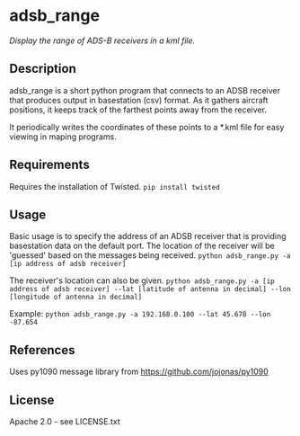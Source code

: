 # adsb_range
*Display the range of ADS-B receivers in a kml file.*

## Description
adsb_range is a short python program that connects to an ADSB receiver that produces output in basestation (csv) format. As it gathers aircraft positions, it keeps track of the farthest points away from the receiver.

It periodically writes the coordinates of these points to a *.kml file for easy viewing in maping programs.

## Requirements
Requires the installation of Twisted. `pip install twisted`

## Usage
Basic usage is to specify the address of an ADSB receiver that is providing basestation data on the default port. The location of the receiver will be 'guessed' based on the messages being received.
`python adsb_range.py -a [ip address of adsb receiver]`

The receiver's location can also be given.
`python adsb_range.py -a [ip address of adsb receiver] --lat [latitude of antenna in decimal] --lon [longitude of antenna in decimal]`

Example:
`python adsb_range.py -a 192.168.0.100 --lat 45.678 --lon -87.654`

## References
Uses py1090 message library from https://github.com/jojonas/py1090

## License
Apache 2.0 - see LICENSE.txt
